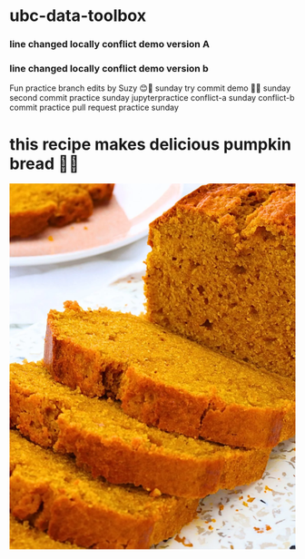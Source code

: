# ubc-data-toolbox
### line changed locally conflict demo version A
### line changed locally conflict demo version b 
Fun practice branch edits by Suzy 😊🌺
sunday try commit demo 🌺🌺
sunday second commit practice 
sunday jupyterpractice conflict-a
sunday conflict-b commit practice
pull request practice sunday
# this recipe makes delicious pumpkin bread 🎃🍞
![pumpkin bread](pumpkin_recipe.png)